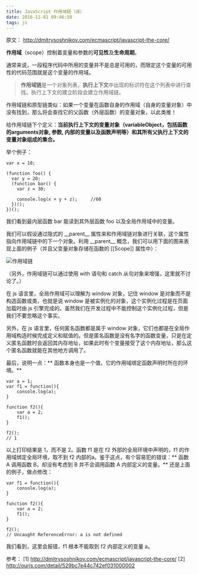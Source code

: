 ```yaml
---
title: JavaScript 作用域链（译）
date: 2016-11-01 09:46:50
tags: js
---
```


原文： http://dmitrysoshnikov.com/ecmascript/javascript-the-core/

**作用域**（scope）控制着变量和参数的**可见性**及**生命周期**。

通常来说，一段程序代码中所用的变量并不是总是可用的，而限定这个变量的可用性的代码范围就是这个变量的作用域。

> **作用域链**是一个对象列表，**执行上下文**中出现的标识符在这个列表中进行查找。执行上下文的建立阶段会建立作用域链。

<!-- more -->

作用域链和原型链类似：如果一个变量在函数自身的作用域（自身的变量对象）中没有找到，那么将会查找它的父函数（外层函数）的变量对象，以此类推！

给作用域链下个定义：**当前执行上下文的变量对象（variableObject，包括函数的arguments对象, 参数, 内部的变量以及函数声明等）和其所有父执行上下文的变量对象组成的集合。**


举个例子：

```
var x = 10;

(function foo() {
  var y = 20;
  (function bar() {
    var z = 30;

    console.log(x + y + z);     //60
  })();
})();
```

我们看到最内层函数 bar 能读到其外层函数 foo 以及全局作用域中的变量。

我们可以假设通过隐式的 \_\_parent\_\_ 属性来和作用域链对象进行关联，这个属性指向作用域链中的下一个对象。利用 \_\_parent\_\_ 概念，我们可以用下面的图来表现上面的例子（并且父变量对象存储在函数的 [[Scope]] 属性中）：

![作用域链](/css/images/scope-chain/scope-chain.png)

（另外，作用域链可以通过使用 with 语句和 catch 从句对象来增强，这里就不讨论了。）

在 js 语言里，全局作用域可以理解为 window 对象，记住 window 是对象而不是构造函数或类，也就是说 window 是被实例化的对象，这个实例化过程是在页面加载时由 js 引擎完成的。虽然我们在开发过程中不能控制这个实例化过程，但是我们不要忽略这个事实。

另外，在 js 语言里，任何匿名函数都是属于 window 对象，它们也都是在全局作用域构造时候完成定义和赋值的。但是匿名函数是没有名字的函数变量，只是在定义匿名函数时会返回其内存地址，如果此时有个变量接受了这个内存地址，那么这个匿名函数就能在其他地方调用了。

最后，说明一点：** 函数本身也是一个值，它的作用域绑定函数声明时所在的环境。**

```
var a = 1;
var f1 = function(){
    console.log(a);
}

function f2(){
    var a = 2;
    f1();
}

f2();
// 1
```

以上打印结果是 1，而不是 2。函数 f1 是在 f2 外部的全局环境中声明的，f1 的作用域绑定全局环境，取不到 f2 内部的a。鉴于这点，有个容易犯的错误：** 函数 A 调用函数 B，却没有考虑到 B 并不会调用函数 A 内部定义的变量。** 还是上面的例子，做点修改：

```
var f1 = function(){
    console.log(a);
}

function f2(){
    var a = 2;
    f1();
}

f2();
// Uncaught ReferenceError: a is not defined
```

我们看到，这里会报错，f1 根本不能取到 f2 内部定义的变量 a。



参考：
[1] http://dmitrysoshnikov.com/ecmascript/javascript-the-core/
[2] http://ourjs.com/detail/529bc7e44c742ef031000002